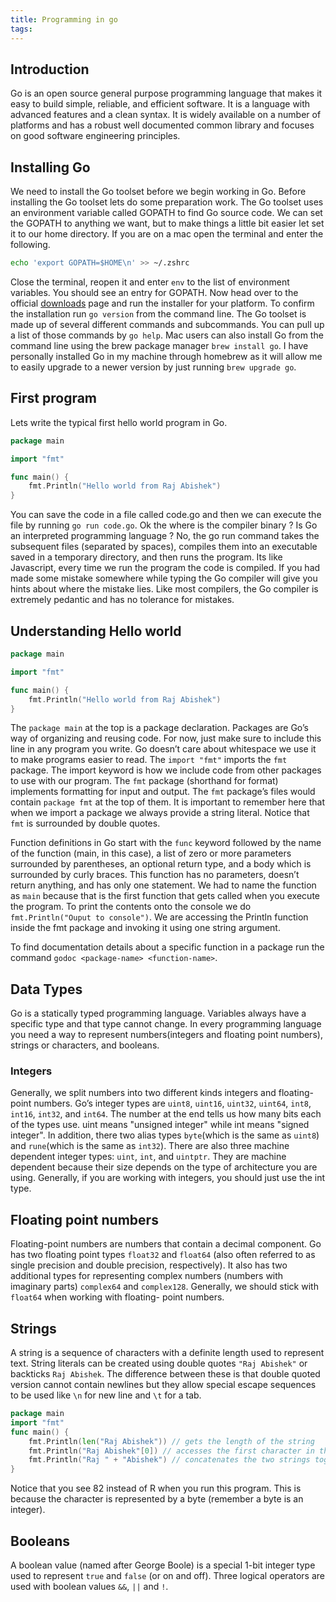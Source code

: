 ```yaml
---
title: Programming in go
tags:
---
```

## Introduction
Go is an open source general purpose programming language that makes it easy to build simple, reliable, and efficient software. It is a language with advanced features and a clean syntax. It is widely available on a number of platforms and has a robust well documented common library and focuses on good software engineering principles.

## Installing Go
We need to install the Go toolset before we begin working in Go. Before installing the Go toolset lets do some preparation work. The Go toolset uses an environment variable called GOPATH to find Go source code. We can set the GOPATH to anything we want, but to make things a little bit easier let set it to our home directory. If you are on a mac open the terminal and enter the following.
```sh
echo 'export GOPATH=$HOME\n' >> ~/.zshrc
```
Close the terminal, reopen it and enter `env` to the list of environment variables. You should see an entry for GOPATH. Now head over to the official [downloads](golang.org/dl) page and run the installer for your platform. To confirm the installation run `go version` from the command line. The Go toolset is made up of several different commands and subcommands. You can pull up a list of those commands by `go help`. Mac users can also install Go from the command line using the brew package manager `brew install go`. I have personally installed Go in my machine through homebrew as it will allow me to easily upgrade to a newer version by just running `brew upgrade go`.

## First program
Lets write the typical first hello world program in Go.
```go
package main

import "fmt"

func main() {
    fmt.Println("Hello world from Raj Abishek")
}
```
You can save the code in a file called code.go and then we can execute the file by running `go run code.go`. Ok the where is the compiler binary ? Is Go an interpreted programming language ? No, the go run command takes the subsequent files (separated by spaces), compiles them into an executable saved in a temporary directory, and then runs the program. Its like Javascript, every time we run the program the code is compiled. If you had made some mistake somewhere while typing the Go compiler will give you hints about where the mistake lies. Like most compilers, the Go compiler is extremely pedantic and has no tolerance for mistakes.

## Understanding Hello world
```go
package main

import "fmt"

func main() {
    fmt.Println("Hello world from Raj Abishek")
}
```
The `package main` at the top is a package declaration. Packages are Go’s way of organizing and reusing code. For now, just make sure to include this line in any program you write. Go doesn’t care about whitespace we use it to make programs easier to read. The `import "fmt"` imports the `fmt` package. The import keyword is how we include code from other packages to use with our program. The `fmt` package (shorthand for format) implements formatting for input and output. The `fmt` package’s files would contain `package fmt` at the top of them. It is important to remember here that when we import a package we always provide a string literal. Notice that `fmt` is surrounded by double quotes.

Function definitions in Go start with the `func` keyword followed by the name of the function (main, in this case), a list of zero or more parameters surrounded by parentheses, an optional return type, and a body which is surrounded by curly braces. This function has no parameters, doesn’t return anything, and has only one statement. We had to name the function as `main` because that is the first function that gets called when you execute the program. To print the contents onto the console we do `fmt.Println("Ouput to console")`. We are accessing the Println function inside the fmt package and invoking it using one string argument.

To find documentation details about a specific function in a package run the command `godoc <package-name> <function-name>`.

## Data Types
Go is a statically typed programming language. Variables always have a specific type and that type cannot change. In every programming language you need a way to represent numbers(integers and floating point numbers), strings or characters, and booleans.

### Integers
Generally, we split numbers into two different kinds integers and floating-point numbers. Go’s integer types are `uint8`, `uint16`, `uint32`, `uint64`, `int8`, `int16`, `int32`, and `int64`. The number at the end tells us how many bits each of the types use. uint means "unsigned integer" while int means "signed integer". In addition, there two alias types `byte`(which is the same as `uint8`) and `rune`(which is the same as `int32`). There are also three machine dependent integer types: `uint`, `int`, and `uintptr`. They are machine dependent because their size depends on the type of architecture you are using. Generally, if you are working with integers, you should just use the int type.

## Floating point numbers
Floating-point numbers are numbers that contain a decimal component. Go has two floating point types `float32` and `float64` (also often referred to as single precision and double precision, respectively). It also has two additional types for representing complex numbers (numbers with imaginary parts) `complex64` and `complex128`. Generally, we should stick with `float64` when working with floating- point numbers.

## Strings
A string is a sequence of characters with a definite length used to represent text. String literals can be created using double quotes `"Raj Abishek"` or backticks `Raj Abishek`. The difference between these is that double quoted version cannot contain newlines but they allow special escape sequences to be used like `\n` for new line and `\t` for a tab.
```go
package main
import "fmt"
func main() {
    fmt.Println(len("Raj Abishek")) // gets the length of the string
    fmt.Println("Raj Abishek"[0]) // accesses the first character in the string
    fmt.Println("Raj " + "Abishek") // concatenates the two strings together
}
```
Notice that you see 82 instead of R when you run this program. This is because the character is represented by a byte (remember a byte is an integer).

## Booleans
A boolean value (named after George Boole) is a special 1-bit integer type used to represent `true` and `false` (or on and off). Three logical operators are used with boolean values `&&`, `||` and `!`.
